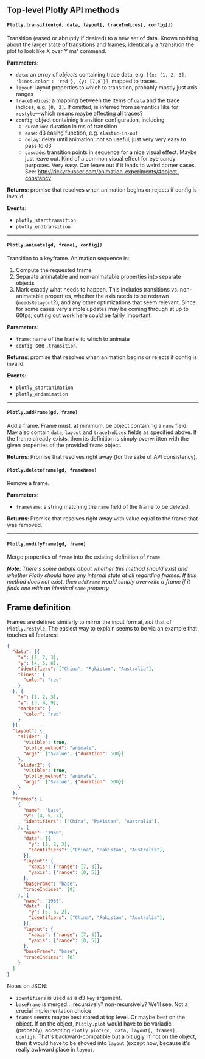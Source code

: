 ## Top-level Plotly API methods

#### `Plotly.transition(gd, data, layout[, traceIndices[, config]])`
Transition (eased or abruptly if desired) to a new set of data. Knows nothing about the larger state of transitions and frames; identically a 'transition the plot to look like X over Y ms' command.

**Parameters**:
- `data`: an *array* of *objects* containing trace data, e.g. `[{x: [1, 2, 3], 'lines.color': 'red'}, {y: [7,8]}]`, mapped to traces.
- `layout`: layout properties to which to transition, probably mostly just axis ranges
- `traceIndices`: a mapping between the items of `data` and the trace indices, e.g. `[0, 2]`. If omitted, is inferred from semantics like for `restyle`—which means maybe affecting all traces?
- `config`: object containing transition configuration, including:
  - `duration`: duration in ms of transition
  - `ease`: d3 easing function, e.g. `elastic-in-out`
  - `delay`: delay until animation; not so useful, just very very easy to pass to d3
  - `cascade`: transition points in sequence for a nice visual effect. Maybe just leave out. Kind of a common visual effect for eye candy purposes. Very easy. Can leave out if it leads to weird corner cases. See: http://rickyreusser.com/animation-experiments/#object-constancy

**Returns**: promise that resolves when animation begins or rejects if config is invalid.

**Events**:
- `plotly_starttransition`
- `plotly_endtransition`

<hr>

#### `Plotly.animate(gd, frame[, config])`
Transition to a keyframe. Animation sequence is:

1. Compute the requested frame
2. Separate animatable and non-animatable properties into separate objects
3. Mark exactly what needs to happen. This includes transitions vs. non-animatable properties, whether the axis needs to be redrawn (`needsRelayout`?), and any other optimizations that seem relevant. Since for some cases very simple updates may be coming through at up to 60fps, cutting out work here could be fairly important.

**Parameters**:
- `frame`: name of the frame to which to animate
- `config`: see `.transition`.

**Returns**: promise that resolves when animation begins or rejects if config is invalid.

**Events**:
- `plotly_startanimation`
- `plotly_endanimation`

<hr>

#### `Plotly.addFrame(gd, frame)`
Add a frame. Frame must, at minimum, be object containing a `name` field. May also contain `data`, `layout` and `traceIndices` fields as specified above. If the frame already exists, then its definition is simply overwritten with the given properties of the provided `frame` object.

**Returns**: Promise that resolves right away (for the sake of API consistency).

#### `Plotly.deleteFrame(gd, frameName)`
Remove a frame.

**Parameters**:
- `frameName`: a string matching the `name` field of the frame to be deleted.

**Returns**: Promise that resolves right away with value equal to the frame that was removed.

<hr>

#### `Plotly.modifyFrame(gd, frame)`
Merge properties of `frame` into the existing definition of `frame`.

***Note***: *There's some debate about whether this method should exist and whether Plotly should have any internal state at all regarding frames. If this method does not exist, then `addFrame` would simply overwrite a frame if it finds one with an identical `name` property.*

## Frame definition

Frames are defined similarly to mirror the input format, *not* that of `Plotly.restyle`. The easiest way to explain seems to be via an example that touches all features:

```json
{
  "data": [{
    "x": [1, 2, 3],
    "y": [4, 5, 6],
    "identifiers": ["China", "Pakistan", "Australia"],
    "lines": {
      "color": "red"
    }
  }, {
    "x": [1, 2, 3],
    "y": [3, 8, 9],
    "markers": {
      "color": "red"
    }
  }],
  "layout": {
    "slider": {
      "visible": true,
      "plotly_method": "animate",
      "args": ["$value", {"duration": 500}]
    },
    "slider2": {
      "visible": true,
      "plotly_method": "animate",
      "args": ["$value", {"duration": 500}]
    }
  },
  "frames": [
    {
      "name": "base",
      "y": [4, 5, 7],
      "identifiers": ["China", "Pakistan", "Australia"],
    }, {
      "name": "1960",
      "data": [{
        "y": [1, 2, 3],
        "identifiers": ["China", "Pakistan", "Australia"],
      }],
      "layout": {
        "xaxis": {"range": [7, 3]},
        "yaxis": {"range": [0, 5]}
      },
      "baseFrame": "base",
      "traceIndices": [0]
    }, {
      "name": "1965",
      "data": [{
        "y": [5, 3, 2],
        "identifiers": ["China", "Pakistan", "Australia"],
      }],
      "layout": {
        "xaxis": {"range": [7, 3]},
        "yaxis": {"range": [0, 5]}
      },
      "baseFrame": "base",
      "traceIndices": [0]
    }
  ]
}
```

Notes on JSON:
- `identifiers` is used as a d3 `key` argument.
- `baseFrame` is merged… recursively? non-recursively? We'll see. Not a crucial implementation choice.
- `frames` seems maybe best stored at top level. Or maybe best on the object. If on the object, `Plotly.plot` would have to be variadic (probably), accepting `Plotly.plot(gd, data, layout[, frames], config)`. That's backward-compatible but a bit ugly. If not on the object, then it would have to be shoved into `layout` (except how, because it's really awkward place in `layout`.
